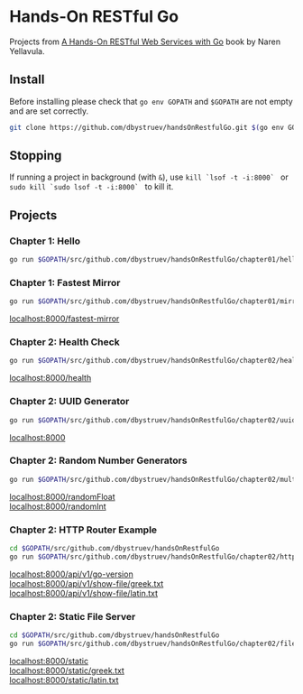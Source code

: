 # Hands-On RESTful Go

Projects from [A Hands-On RESTful Web Services with Go](https://www.packtpub.com/product/hands-on-restful-web-services-with-go-second-edition/9781838643577) book by Naren Yellavula.

## Install

Before installing please check that `go env GOPATH` and `$GOPATH` are not empty and are set correctly.

```bash
git clone https://github.com/dbystruev/handsOnRestfulGo.git $(go env GOPATH)/src/github.com/dbystruev/handsOnRestfulGo
```

## Stopping

If running a project in background (with `&`), use ``kill `lsof -t -i:8000` `` or ``sudo kill `sudo lsof -t -i:8000` `` to kill it.

## Projects

### Chapter 1: Hello
```bash
go run $GOPATH/src/github.com/dbystruev/handsOnRestfulGo/chapter01/hello/hello.go
```

### Chapter 1: Fastest Mirror
```bash
go run $GOPATH/src/github.com/dbystruev/handsOnRestfulGo/chapter01/mirrorFinder/mirrorFinder/main.go
```
[localhost:8000/fastest-mirror](http://localhost:8000/fastest-mirror)

### Chapter 2: Health Check
```bash
go run $GOPATH/src/github.com/dbystruev/handsOnRestfulGo/chapter02/healthCheck/main.go
```
[localhost:8000/health](http://localhost:8000/health)

### Chapter 2: UUID Generator
```bash
go run $GOPATH/src/github.com/dbystruev/handsOnRestfulGo/chapter02/uuidGenerator/main.go
```
[localhost:8000](http://localhost:8000)

### Chapter 2: Random Number Generators
```bash
go run $GOPATH/src/github.com/dbystruev/handsOnRestfulGo/chapter02/multipleHandlers/main.go
```
[localhost:8000/randomFloat](http://localhost:8000/randomFloat)  
[localhost:8000/randomInt](http://localhost:8000/randomInt)

### Chapter 2: HTTP Router Example
```bash
cd $GOPATH/src/github.com/dbystruev/handsOnRestfulGo
go run $GOPATH/src/github.com/dbystruev/handsOnRestfulGo/chapter02/httprouterExample/main.go
```
[localhost:8000/api/v1/go-version](http://localhost:8000/api/v1/go-version)  
[localhost:8000/api/v1/show-file/greek.txt](http://localhost:8000/api/v1/show-file/greek.txt)  
[localhost:8000/api/v1/show-file/latin.txt](http://localhost:8000/api/v1/show-file/latin.txt)

### Chapter 2: Static File Server
```bash
cd $GOPATH/src/github.com/dbystruev/handsOnRestfulGo
go run $GOPATH/src/github.com/dbystruev/handsOnRestfulGo/chapter02/fileServer/main.go
```
[localhost:8000/static](http://localhost:8000/static)  
[localhost:8000/static/greek.txt](http://localhost:8000/static/greek.txt)  
[localhost:8000/static/latin.txt](http://localhost:8000/static/latin.txt)
